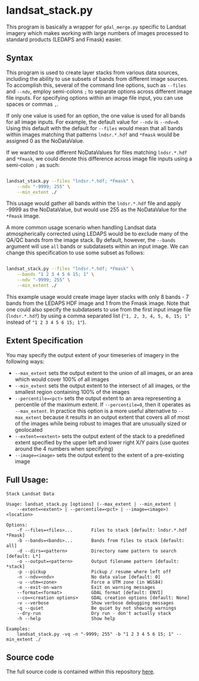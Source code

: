 landsat_stack.py
================

This program is basically a wrapper for `gdal_merge.py` specific to Landsat imagery which makes working with large numbers of images processed to standard products (LEDAPS and Fmask) easier.

## Syntax

This program is used to create layer stacks from various data sources, including the ability to use subsets of bands from different image sources. To accomplish this, several of the command line options, such as `--files` and `--ndv`, employ semi-colons `;` to separate options across different image file inputs. For specifying options within an image file input, you can use spaces or commas `,`. 

If only one value is used for an option, the one value is used for all bands for all image inputs. For example, the default value for `--ndv` is `--ndv=0`. Using this default with the default for `--files` would mean that all bands within images matching that patterns `lndsr.*.hdf` and `*Fmask` would be assigned 0 as the NoDataValue.

If we wanted to use different NoDataValues for files matching `lndsr.*.hdf` and `*Fmask`, we could denote this difference across image file inputs using a semi-colon `;` as such:

``` bash

landsat_stack.py --files "lndsr.*.hdf; *Fmask" \
    --ndv "-9999; 255" \
    --min_extent ./

```

This usage would gather all bands within the `lndsr.*.hdf` file and apply -9999 as the NoDataValue, but would use 255 as the NoDataValue for the `*Fmask` image.

A more common usage scenario when handling Landsat data atmospherically corrected using LEDAPS would be to exclude many of the QA/QC bands from the image stack. By default, however, the `--bands` argument will use `all` bands or subdatasets within an input image. We can change this specification to use some subset as follows:

``` bash

landsat_stack.py --files "lndsr.*.hdf; *Fmask" \
    --bands "1 2 3 4 5 6 15; 1" \
    --ndv "-9999; 255" \
    --min_extent ./

```

This example usage would create image layer stacks with only 8 bands - 7 bands from the LEDAPS HDF image and 1 from the Fmask image. Note that one could also specify the subdatasets to use from the first input image file (`lndsr.*.hdf`) by using a comma separated list (`"1, 2, 3, 4, 5, 6, 15; 1"` instead of `"1 2 3 4 5 6 15; 1"`).

## Extent Specification

You may specify the output extent of your timeseries of imagery in the following ways:

+ `--max_extent` sets the output extent to the union of all images, or an area which would cover 100% of all images
+ `--min_extent` sets the output extent to the intersect of all images, or the smallest region containing 100% of the images
+ `--percentile=<pct>` sets the output extent to an area representing a percentile of the maximum extent. If `--percentile=0`, then it operates as `--max_extent`. In practice this option is a more useful alternative to `--max_extent` because it results in an output extent that covers all of most of the images while being robust to images that are unusually sized or geolocated
+ `--extent=<extent>` sets the output extent of the stack to a predefined extent specified by the upper left and lower right X/Y pairs (use quotes around the 4 numbers when specifying)
+ `--image=<image>` sets the output extent to the extent of a pre-existing image

## Full Usage:

    Stack Landsat Data
    
    Usage: landsat_stack.py [options] (--max_extent | --min_extent |
        --extent=<extent> | --percentile=<pct> | --image=<image>) <location>
    
    Options:
        -f --files=<files>...       Files to stack [default: lndsr.*.hdf *Fmask]
        -b --bands=<bands>...       Bands from files to stack [default: all]
        -d --dirs=<pattern>         Directory name pattern to search [default: L*]
        -o --output=<pattern>       Output filename pattern [default: *stack]
        -p --pickup                 Pickup / resume where left off
        -n --ndv=<ndv>              No data value [default: 0]
        -u --utm=<zone>             Force a UTM zone (in WGS84)
        -e --exit-on-warn           Exit on warning messages
        --format=<format>           GDAL format [default: ENVI]
        --co=<creation options>     GDAL creation options [default: None]
        -v --verbose                Show verbose debugging messages
        -q --quiet                  Be quiet by not showing warnings
        --dry-run                   Dry run - don't actually stack
        -h --help                   Show help
    
    Examples:
        landsat_stack.py -vq -n "-9999; 255" -b "1 2 3 4 5 6 15; 1" --min_extent ./    

## Source code

The full source code is contained within this repository [here](../landsat/landsat_stack.py).
